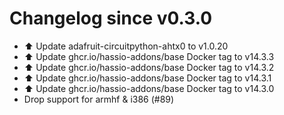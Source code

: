 # Changelog since v0.3.0
- ⬆️ Update adafruit-circuitpython-ahtx0 to v1.0.20 
- ⬆️ Update ghcr.io/hassio-addons/base Docker tag to v14.3.3 
- ⬆️ Update ghcr.io/hassio-addons/base Docker tag to v14.3.2 
- ⬆️ Update ghcr.io/hassio-addons/base Docker tag to v14.3.1 
- ⬆️ Update ghcr.io/hassio-addons/base Docker tag to v14.3.0 
- Drop support for armhf & i386 (#89) 
